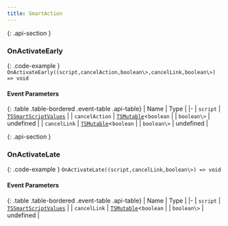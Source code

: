```yaml
---
title: SmartAction
---
```







{: .api-section }
### OnActivateEarly




{: .code-example }
`OnActivateEarly((script,cancelAction,boolean\>,cancelLink,boolean\>) => void`
#### Event Parameters

{: .table .table-bordered .event-table .api-table}
| Name | Type |
|-
| `script` | [`TSSmartScriptValues`](../classes/TSSmartScriptValues) |
| `cancelAction` | [`TSMutable`](../classes/TSMutable)<`boolean` |
| `boolean\>` | undefined |
| `cancelLink` | [`TSMutable`](../classes/TSMutable)<`boolean` |
| `boolean\>` | undefined |

{: .api-section }
### OnActivateLate




{: .code-example }
`OnActivateLate((script,cancelLink,boolean\>) => void`
#### Event Parameters

{: .table .table-bordered .event-table .api-table}
| Name | Type |
|-
| `script` | [`TSSmartScriptValues`](../classes/TSSmartScriptValues) |
| `cancelLink` | [`TSMutable`](../classes/TSMutable)<`boolean` |
| `boolean\>` | undefined |
